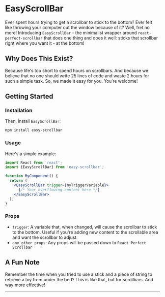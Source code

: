 

# EasyScrollBar

Ever spent hours trying to get a scrollbar to stick to the bottom? Ever felt like throwing your computer out the window because of it? Well, fret no more! Introducing `EasyScrollBar` - the minimalist wrapper around `react-perfect-scrollbar` that does one thing and does it well: sticks that scrollbar right where you want it - at the bottom!

## Why Does This Exist?

Because life's too short to spend hours on scrollbars. And because we believe that no one should write 25 lines of code and waste 2 hours for such a simple task. So, we made it easy for you. You're welcome!

## Getting Started

### Installation


Then, install `EasyScrollBar`:

```bash
npm install easy-scrollbar
```

### Usage

Here's a simple example:

```jsx
import React from 'react';
import {EasyScrollBar} from 'easy-scrollbar';

function MyComponent() {
  return (
    <EasyScrollBar trigger={myTriggerVariable}>
      {/* Your overflowing content here */}
    </EasyScrollBar>
  );
}
```

### Props

- `trigger`: A variable that, when changed, will cause the scrollbar to stick to the bottom. Useful if you're adding new content to the scrollable area and want the scrollbar to adjust.
- `any other props`: Any props will be passed down to `React Perfect Scrollbar`

## A Fun Note

Remember the time when you tried to use a stick and a piece of string to retrieve a toy from under the bed? This is like that, but for scrollbars. And way more effective!

---

